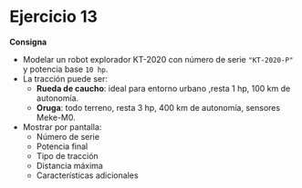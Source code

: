 # Ejercicio 13

**Consigna**
- Modelar un robot explorador KT-2020 con número de serie `"KT-2020-P"` y potencia base `10 hp`.
- La tracción puede ser:
  - **Rueda de caucho**: ideal para entorno urbano ,resta 1 hp, 100 km de autonomía.
  - **Oruga**: todo terreno, resta 3 hp, 400 km de autonomía, sensores Meke-M0.
- Mostrar por pantalla:
  - Número de serie
  - Potencia final
  - Tipo de tracción
  - Distancia máxima
  - Características adicionales